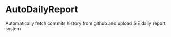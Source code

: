 AutoDailyReport
===============

Automatically fetch commits history from github and upload SIE daily report system
